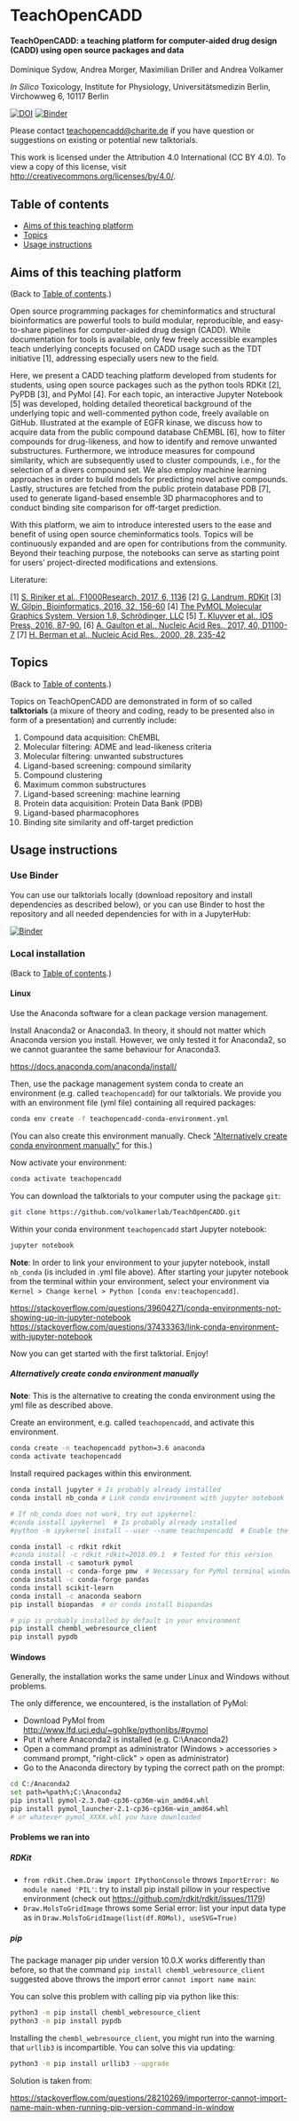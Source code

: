 # TeachOpenCADD

#### TeachOpenCADD: a teaching platform for computer-aided drug design (CADD) using open source packages and data

Dominique Sydow, Andrea Morger, Maximilian Driller and Andrea Volkamer

*In Silico* Toxicology, Institute for Physiology, Universitätsmedizin Berlin, Virchowweg 6, 10117 Berlin

[![DOI](https://zenodo.org/badge/DOI/10.5281/zenodo.2600909.svg)](https://doi.org/10.5281/zenodo.2600909)
[![Binder](https://mybinder.org/badge_logo.svg)](https://mybinder.org/v2/gh/volkamerlab/TeachOpenCADD/master)

Please contact teachopencadd@charite.de if you have question or suggestions on existing or potential new talktorials.

This work is licensed under the Attribution 4.0 International (CC BY 4.0).
To view a copy of this license, visit http://creativecommons.org/licenses/by/4.0/.

## Table of contents  

* [Aims of this teaching platform](#aims-of-this-teaching-platform)
* [Topics](#topics)
* [Usage instructions](#usage-instructions)

## Aims of this teaching platform

(Back to [Table of contents](#table-of-contents).)

Open source programming packages for cheminformatics and structural bioinformatics are powerful tools to build modular, reproducible, and easy-to-share pipelines for computer-aided drug design (CADD). While documentation for tools is available, only few freely accessible examples teach underlying concepts focused on CADD usage such as the TDT initiative [1], addressing especially users new to the field.

Here, we present a CADD teaching platform developed from students for students, using open source packages such as the python tools RDKit [2], PyPDB [3], and PyMol [4]. For each topic, an interactive Jupyter Notebook [5] was developed, holding detailed theoretical background of the underlying topic and well-commented python code, freely available on GitHub. Illustrated at the example of EGFR kinase, we discuss how to acquire data from the public compound database ChEMBL [6], how to filter compounds for drug-likeness, and how to identify and remove unwanted substructures. Furthermore, we introduce measures for compound similarity, which are subsequently used to cluster compounds, i.e., for the selection of a divers compound set. We also employ machine learning approaches in order to build models for predicting novel active compounds. Lastly, structures are fetched from the public protein database PDB [7], used to generate ligand-based ensemble 3D pharmacophores and to conduct binding site comparison for off-target prediction. 

With this platform, we aim to introduce interested users to the ease and benefit of using open source cheminformatics tools. Topics will be continuously expanded and are open for contributions from the community. Beyond their teaching purpose, the notebooks can serve as starting point for users’ project-directed modifications and extensions. 


Literature:

[1] [S. Riniker et al., F1000Research, 2017, 6, 1136](https://f1000research.com/articles/6-1136/v1) 
[2] [G. Landrum, RDKit](http://www.rdkit.org)
[3] [W. Gilpin, Bioinformatics, 2016, 32, 156-60](https://academic.oup.com/bioinformatics/article/32/1/159/1743800) 
[4] [The PyMOL Molecular Graphics System, Version 1.8, Schrödinger, LLC](https://pymol.org)
[5] [T. Kluyver et al., IOS Press, 2016, 87-90.](http://ebooks.iospress.com/publication/42900)
[6] [A. Gaulton et al., Nucleic Acid Res., 2017, 40, D1100-7](https://academic.oup.com/nar/article/42/D1/D1083/1043509)
[7] [H. Berman et al., Nucleic Acid Res., 2000, 28, 235-42](https://www.ncbi.nlm.nih.gov/pmc/articles/PMC102472/)


## Topics

(Back to [Table of contents](#table-of-contents).)

Topics on TeachOpenCADD are demonstrated in form of so called **talktorials** (a mixure of theory and coding, ready to be presented also in form of a presentation) and currently include:

1. Compound data acquisition: ChEMBL
2. Molecular filtering: ADME and lead-likeness criteria
3. Molecular filtering: unwanted substructures
4. Ligand-based screening: compound similarity
5. Compound clustering
6. Maximum common substructures
7. Ligand-based screening: machine learning
8. Protein data acquisition: Protein Data Bank (PDB)
9. Ligand-based pharmacophores
10. Binding site similarity and off-target prediction

## Usage instructions

### Use Binder

You can use our talktorials locally (download repository and install dependencies as described below), or you can use Binder to host the repository and all needed dependencies for with in a JupyterHub:

[![Binder](https://mybinder.org/badge_logo.svg)](https://mybinder.org/v2/gh/volkamerlab/TeachOpenCADD/master)

### Local installation

(Back to [Table of contents](#table-of-contents).)

#### Linux

Use the Anaconda software for a clean package version management. 

Install Anaconda2 or Anaconda3. In theory, it should not matter which Anaconda version you install. However, we only tested it for Anaconda2, so we cannot guarantee the same behaviour for Anaconda3.

https://docs.anaconda.com/anaconda/install/

Then, use the package management system conda to create an environment (e.g. called `teachopencadd`) for our talktorials. 
We provide you with an environment file (yml file) containing all required packages:

```bash
conda env create -f teachopencadd-conda-environment.yml
```

(You can also create this environment manually. 
Check ["Alternatively create conda environment manually"](#Alternatively-create-conda-environment-manually) for this.)

Now activate your environment:

```bash
conda activate teachopencadd
```

You can download the talktorials to your computer using the package `git`:

```bash
git clone https://github.com/volkamerlab/TeachOpenCADD.git
```

Within your conda environment `teachopencadd` start Jupyter notebook:
```bash
jupyter notebook
```

**Note**: In order to link your environment to your jupyter notebook, install `nb_conda` (is included in .yml file above). After starting your jupyter notebook from the terminal within your environment, select your environment via `Kernel > Change kernel > Python [conda env:teachopencadd]`.

https://stackoverflow.com/questions/39604271/conda-environments-not-showing-up-in-jupyter-notebook
https://stackoverflow.com/questions/37433363/link-conda-environment-with-jupyter-notebook

Now you can get started with the first talktorial. Enjoy!

##### Alternatively create conda environment manually

**Note**: This is the alternative to creating the conda environment using the yml file as described above. 

Create an environment, e.g. called `teachopencadd`, and activate this environment.

```bash
conda create -n teachopencadd python=3.6 anaconda
conda activate teachopencadd
```

Install required packages within this environment.

```bash
conda install jupyter # Is probably already installed
conda install nb_conda # Link conda environment with jupyter notebook

# If nb_conda does not work, try out ipykernel:
#conda install ipykernel  # Is probably already installed
#python -m ipykernel install --user --name teachopencadd  # Enable the environment in jupyter notebook

conda install -c rdkit rdkit
#conda install -c rdkit rdkit=2018.09.1  # Tested for this version
conda install -c samoturk pymol
conda install -c conda-forge pmw  # Necessary for PyMol terminal window to pop up
conda install -c conda-forge pandas
conda install scikit-learn
conda install -c anaconda seaborn
pip install biopandas  # or conda install biopandas 

# pip is probably installed by default in your environment
pip install chembl_webresource_client
pip install pypdb
```

#### Windows

Generally, the installation works the same under Linux and Windows without problems.

The only difference, we encountered, is the installation of PyMol:

* Download PyMol from http://www.lfd.uci.edu/~gohlke/pythonlibs/#pymol 
* Put it where Anaconda2 is installed (e.g. C:\Anaconda2)
* Open a command prompt as administrator (Windows > accessories > command prompt, "right-click" > open as administrator)
* Go to the Anaconda directory by typing the correct path on the prompt:

```bash
cd C:/Anaconda2
set path=%path%;C:\Anaconda2
pip install pymol‑2.3.0a0‑cp36‑cp36m‑win_amd64.whl
pip install pymol_launcher‑2.1‑cp36‑cp36m‑win_amd64.whl
# or whatever pymol_XXXX.whl you have downloaded
```

#### Problems we ran into

##### RDKit

* ```from rdkit.Chem.Draw import IPythonConsole``` throws ```ImportError: No module named 'PIL'```: try to install pip install pillow in your respective environment (check out https://github.com/rdkit/rdkit/issues/1179)
* ```Draw.MolsToGridImage``` throws some Serial error: list your input data type as in ```Draw.MolsToGridImage(list(df.ROMol), useSVG=True)```

##### pip

The package manager pip under version 10.0.X works differently than before, so that the command ```pip install chembl_webresource_client``` suggested above throws the import error ```cannot import name main```:

You can solve this problem with calling pip via python like this:

```bash
python3 -m pip install chembl_webresource_client
python3 -m pip install pypdb
```

Installing the ```chembl_webresource_client```, you might run into the warning that ```urllib3``` is incompartible. You can solve this via updating:
```bash
python3 -m pip install urllib3 --upgrade
```

Solution is taken from:

https://stackoverflow.com/questions/28210269/importerror-cannot-import-name-main-when-running-pip-version-command-in-window
